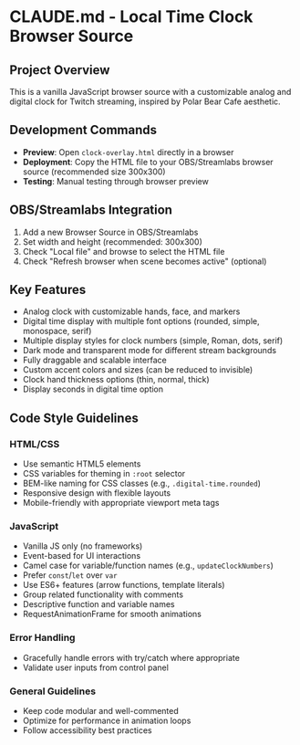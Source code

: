 # CLAUDE.md - Local Time Clock Browser Source

## Project Overview
This is a vanilla JavaScript browser source with a customizable analog and digital clock for Twitch streaming, inspired by Polar Bear Cafe aesthetic.

## Development Commands
- **Preview**: Open `clock-overlay.html` directly in a browser
- **Deployment**: Copy the HTML file to your OBS/Streamlabs browser source (recommended size 300x300)
- **Testing**: Manual testing through browser preview

## OBS/Streamlabs Integration
1. Add a new Browser Source in OBS/Streamlabs
2. Set width and height (recommended: 300x300)
3. Check "Local file" and browse to select the HTML file
4. Check "Refresh browser when scene becomes active" (optional)

## Key Features
- Analog clock with customizable hands, face, and markers
- Digital time display with multiple font options (rounded, simple, monospace, serif)
- Multiple display styles for clock numbers (simple, Roman, dots, serif)
- Dark mode and transparent mode for different stream backgrounds
- Fully draggable and scalable interface
- Custom accent colors and sizes (can be reduced to invisible)
- Clock hand thickness options (thin, normal, thick)
- Display seconds in digital time option

## Code Style Guidelines

### HTML/CSS
- Use semantic HTML5 elements
- CSS variables for theming in `:root` selector
- BEM-like naming for CSS classes (e.g., `.digital-time.rounded`)
- Responsive design with flexible layouts
- Mobile-friendly with appropriate viewport meta tags

### JavaScript
- Vanilla JS only (no frameworks)
- Event-based for UI interactions
- Camel case for variable/function names (e.g., `updateClockNumbers`)
- Prefer `const`/`let` over `var`
- Use ES6+ features (arrow functions, template literals)
- Group related functionality with comments
- Descriptive function and variable names
- RequestAnimationFrame for smooth animations

### Error Handling
- Gracefully handle errors with try/catch where appropriate
- Validate user inputs from control panel

### General Guidelines
- Keep code modular and well-commented
- Optimize for performance in animation loops
- Follow accessibility best practices